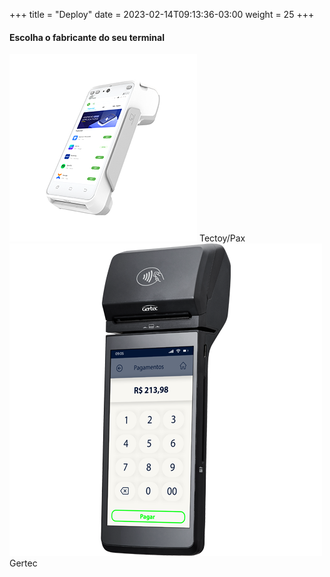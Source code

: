 +++
title = "Deploy"
date = 2023-02-14T09:13:36-03:00
weight = 25
+++


#### Escolha o fabricante do seu terminal

[![tectoy](images/a930.png?width=200px)](tectoy/) Tectoy/Pax
[![gertec](images/GPOS720_3.png?width=200px)](gertec/) Gertec
